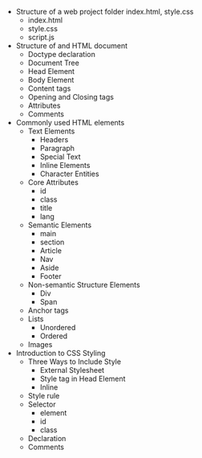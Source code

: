 - Structure of a web project folder index.html, style.css
    - index.html
    - style.css
    - script.js
- Structure of and HTML document
    - Doctype declaration
    - Document Tree
    - Head Element
    - Body Element
    - Content tags
    - Opening and Closing tags
    - Attributes
    - Comments
- Commonly used HTML elements
    - Text Elements
        - Headers
        - Paragraph
        - Special Text
        - Inline Elements
        - Character Entities
    - Core Attributes
        - id
        - class
        - title
        - lang
    - Semantic Elements
        - main
        - section
        - Article
        - Nav
        - Aside
        - Footer
    - Non-semantic Structure Elements
        - Div
        - Span
    - Anchor tags
    - Lists
        - Unordered
        - Ordered
    - Images
- Introduction to CSS Styling
    - Three Ways to Include Style
        - External Stylesheet
        - Style tag in Head Element
        - Inline
    - Style rule
    - Selector
        - element
        - id
        - class
    - Declaration
    - Comments
    
